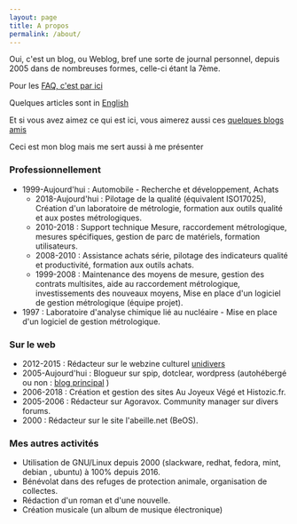 ```yaml
---
layout: page
title: A propos
permalink: /about/
---
```

Oui, c'est un blog, ou Weblog, bref une sorte de journal personnel, depuis 2005 dans de nombreuses formes, celle-ci étant la 7ème. 

Pour les [FAQ, c'est par ici](/pages/faq/)

Quelques articles sont in <a href="{{ site.baseurl }}/pages/english">English</a>

Et si vous avez aimez ce qui est ici, vous aimerez aussi ces [quelques blogs amis](/pages/blogroll/)

Ceci est mon blog mais me sert aussi à me présenter

### Professionnellement
* 1999-Aujourd'hui : Automobile - Recherche et développement, Achats
  * 2018-Aujourd'hui : Pilotage de la qualité (équivalent ISO17025), Création d'un laboratoire de métrologie, formation aux outils qualité et aux postes métrologiques.
  * 2010-2018 : Support technique Mesure, raccordement métrologique, mesures spécifiques, gestion de parc de matériels, formation utilisateurs.
  * 2008-2010 : Assistance achats série, pilotage des indicateurs qualité et productivité, formation aux outils achats.
  * 1999-2008 : Maintenance des moyens de mesure, gestion des contrats multisites, aide au raccordement métrologique, investissements des nouveaux moyens, Mise en place d'un logiciel de gestion métrologique (équipe projet).  
* 1997 : Laboratoire d'analyse chimique lié au nucléaire - Mise en place d'un logiciel de gestion métrologique.

### Sur le web
* 2012-2015 : Rédacteur sur le webzine culturel [unidivers](https://www.unidivers.fr)
* 2005-Aujourd'hui : Blogueur sur spip, dotclear, wordpress (autohébergé ou non : [blog principal](https://cheziceman.wordpress.com) )
* 2006-2018 : Création et gestion des sites Au Joyeux Végé et Histozic.fr.
* 2005-2006 : Rédacteur sur Agoravox. Community manager sur divers forums.
* 2000 : Rédacteur sur le site l'abeille.net (BeOS).

### Mes autres activités
* Utilisation de GNU/Linux depuis 2000 (slackware, redhat, fedora, mint, debian , ubuntu) à 100% depuis 2016.
* Bénévolat dans des refuges de protection animale, organisation de collectes.
* Rédaction d'un roman et d'une nouvelle.
* Création musicale (un album de musique électronique)


